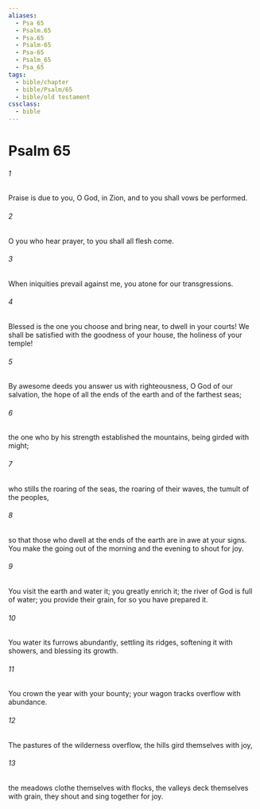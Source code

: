 ```yaml
---
aliases:
  - Psa 65
  - Psalm.65
  - Psa.65
  - Psalm-65
  - Psa-65
  - Psalm_65
  - Psa_65
tags:
  - bible/chapter
  - bible/Psalm/65
  - bible/old testament
cssclass:
  - bible
---
```


# Psalm 65

###### 1
Praise is due to you, O God, in Zion, and to you shall vows be performed.
###### 2
O you who hear prayer, to you shall all flesh come.
###### 3
When iniquities prevail against me, you atone for our transgressions.
###### 4
Blessed is the one you choose and bring near, to dwell in your courts! We shall be satisfied with the goodness of your house, the holiness of your temple!
###### 5
By awesome deeds you answer us with righteousness, O God of our salvation, the hope of all the ends of the earth and of the farthest seas;
###### 6
the one who by his strength established the mountains, being girded with might;
###### 7
who stills the roaring of the seas, the roaring of their waves, the tumult of the peoples,
###### 8
so that those who dwell at the ends of the earth are in awe at your signs. You make the going out of the morning and the evening to shout for joy.
###### 9
You visit the earth and water it; you greatly enrich it; the river of God is full of water; you provide their grain, for so you have prepared it.
###### 10
You water its furrows abundantly, settling its ridges, softening it with showers, and blessing its growth.
###### 11
You crown the year with your bounty; your wagon tracks overflow with abundance.
###### 12
The pastures of the wilderness overflow, the hills gird themselves with joy,
###### 13
the meadows clothe themselves with flocks, the valleys deck themselves with grain, they shout and sing together for joy.


